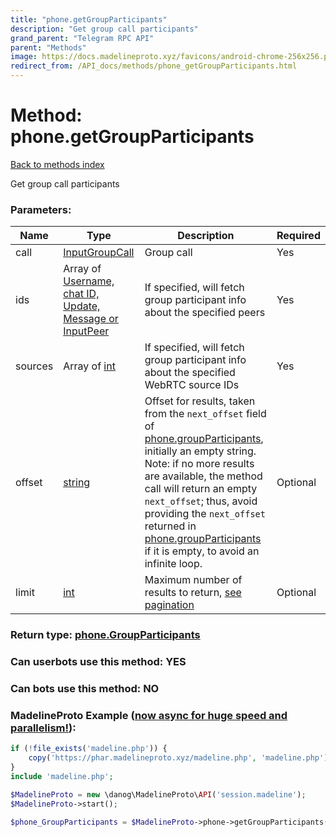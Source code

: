 ```yaml
---
title: "phone.getGroupParticipants"
description: "Get group call participants"
grand_parent: "Telegram RPC API"
parent: "Methods"
image: https://docs.madelineproto.xyz/favicons/android-chrome-256x256.png
redirect_from: /API_docs/methods/phone_getGroupParticipants.html
---
```

# Method: phone.getGroupParticipants
[Back to methods index](index.html)



Get group call participants

### Parameters:

| Name     |    Type       | Description | Required |
|----------|---------------|-------------|----------|
|call|[InputGroupCall](/API_docs/types/InputGroupCall.html) | Group call | Yes|
|ids|Array of [Username, chat ID, Update, Message or InputPeer](/API_docs/types/InputPeer.html) | If specified, will fetch group participant info about the specified peers | Yes|
|sources|Array of [int](/API_docs/types/int.html) | If specified, will fetch group participant info about the specified WebRTC source IDs | Yes|
|offset|[string](/API_docs/types/string.html) | Offset for results, taken from the `next_offset` field of [phone.groupParticipants](../constructors/phone.groupParticipants.html), initially an empty string. <br>Note: if no more results are available, the method call will return an empty `next_offset`; thus, avoid providing the `next_offset` returned in [phone.groupParticipants](../constructors/phone.groupParticipants.html) if it is empty, to avoid an infinite loop. | Optional|
|limit|[int](/API_docs/types/int.html) | Maximum number of results to return, [see pagination](https://core.telegram.org/api/offsets) | Optional|


### Return type: [phone.GroupParticipants](/API_docs/types/phone.GroupParticipants.html)

### Can userbots use this method: **YES**

### Can bots use this method: **NO**


### MadelineProto Example ([now async for huge speed and parallelism!](https://docs.madelineproto.xyz/docs/ASYNC.html)):


```php
if (!file_exists('madeline.php')) {
    copy('https://phar.madelineproto.xyz/madeline.php', 'madeline.php');
}
include 'madeline.php';

$MadelineProto = new \danog\MadelineProto\API('session.madeline');
$MadelineProto->start();

$phone_GroupParticipants = $MadelineProto->phone->getGroupParticipants(call: $InputGroupCall, ids: [$InputPeer, $InputPeer], sources: [$int, $int], offset: 'string', limit: $int, );
```


